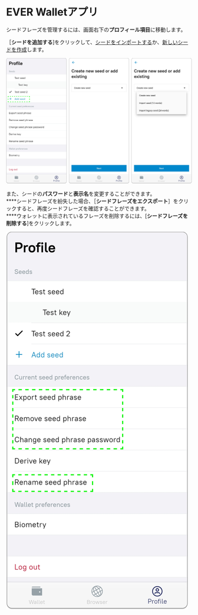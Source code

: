 # EVER Walletアプリ

シードフレーズを管理するには、画面右下の**プロフィール項目**に移動します。

［**シードを追加する**]をクリックして、[シードをインポートする](../../getting-started/install-and-singing-in/sign-in-with-existing-backup.md)か、[新しいシードを作成](../../getting-started/install-and-singing-in/creating-a-new-wallet.md)します。

![](<../../.gitbook/assets/image (3).png>)

また、シードの**パスワード**と**表示名**を変更することができます。\
\*\*\*\*シードフレーズを紛失した場合、［**シードフレーズをエクスポート**］をクリックすると、再度シードフレーズを確認することができます。\
\*\*\*\*ウォレットに表示されているフレーズを削除するには、\[**シードフレーズを削除する**]をクリックします。

![](<../../.gitbook/assets/image (7).png>)

